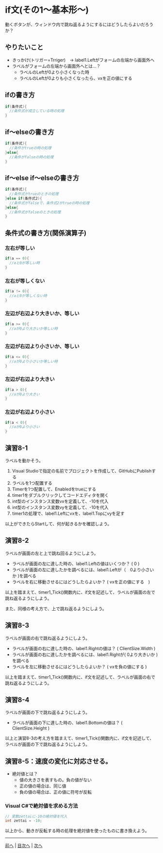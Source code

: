 # if文(その1～基本形～)
動くボタンが、ウィンドウ内で跳ね返るようにするにはどうしたらよいだろうか？

## やりたいこと
- きっかけ(トリガー=Trriger)　→ label1.Leftがフォームの左端から画面外へ
- ラベルがフォームの左端から画面外へとは...？
  - ラベルのLeftが0より小さくなった時
  - ラベルのLeftが0よりも小さくなったら、vxを正の値にする

## ifの書き方
```cs
if(条件式){
  //条件式が成立している時の処理
}
```

## if～elseの書き方
```cs
if(条件式){
  //条件がtrueの時の処理
}else{
  //条件がfalseの時の処理
}
```

## if～else if～elseの書き方
```cs
if(条件式){
  //条件式がtrueのときの処理
}else if(条件式2){
  //条件式がfalseで、条件式2がtrueの時の処理
}else{
  //条件式がfalseのときの処理
}
```

## 条件式の書き方(関係演算子)
### 左右が等しい

```cs
if(a == 0){
  //aと0が等しい時
}
```

### 左右が等しくない

```cs
if(a != 0){
  //aと0が等しくない時
}
```

### 左辺が右辺より大きいか、等しい

```cs
if(a >= 0){
  //aが0より大きいか等しい時
}
```

### 左辺が右辺より小さいか、等しい

```cs
if(a <= 0){
  //aが0より小さいか等しい時
}
```

### 左辺が右辺より大きい

```cs
if(a > 0){
  //aが0より大きい
}
```

### 左辺が右辺より小さい

```cs
if(a < 0){
  //aが0より小さい
}
```

## 演習8-1
ラベルを動かそう。

1.	Visual Studioで指定の名前でプロジェクトを作成して、GitHubにPublishする
2.	ラベルを1つ配置する
3.	Timerを1つ配置して、Enabledをtrueにする
4.	timer1をダブルクリックしてコードエディタを開く
5.	int型のインスタンス変数vxを定義して、-10を代入
6.	int型のインスタンス変数vyを定義して、-10を代入
7.	timer1の処理で、label1.Leftにvxを、label1.Topにvyを足す

以上ができたらStartして、何が起きるかを確認しよう。

## 演習8-2
ラベルが画面の左と上で跳ね回るようにしよう。

- ラベルが画面の左に達した時の、label1.Leftの値はいくつか？ ( 0 )
- ラベルが画面の左に達したかを調べるには、label1.Leftが（　0より小さいか )を調べる
- ラベルを右に移動させるにはどうしたらよいか？ ( vxを正の値にする　)

以上を踏まえて、timer1_Tick()関数内に、if文を記述して、ラベルが画面の左で跳ね返るようにしよう。

また、同様の考え方で、上で跳ね返るようにしよう。

## 演習8-3
ラベルが画面の右で跳ね返るようにしよう。
- ラベルが画面の右に達した時の、label1.Rightの値は？    ( ClientSize.Width )
- ラベルが画面の右に達したかを調べるには、label1.Rightが( 0より大きいか )を調べる
- ラベルを左に移動させるにはどうしたらよいか？ ( vxを負の値にする )

以上を踏まえて、timer1_Tick()関数内に、if文を記述して、ラベルが画面の右で跳ね返るようにしよう。

## 演習8-4
ラベルが画面の下で跳ね返るようにしよう。

- ラベルが画面の下に達した時の、label1.Bottomの値は？   ( ClientSize.Height  )

以上と演習8-3の考え方を踏まえて、timer1_Tick()関数内に、if文を記述して、ラベルが画面の下で跳ね返るようにしよう。

## 演習8-5：速度の変化に対応させる。
- 絶対値とは？
  - 値の大きさを表すもの。負の値がない
  - 正の値の場合は、同じ値
  - 負の値の場合は、正の値に符号が反転

### Visual C#で絶対値を求める方法

```cs
// 変数zettaiに-10の絶対値を代入
int zettai = -10;
```

以上から、動きが反転する時の処理を絶対値を使ったものに書き換えよう。

---

[前へ](07.md) | [目次へ](README.md#%E7%9B%AE%E6%AC%A1) | [次へ](09.md)
